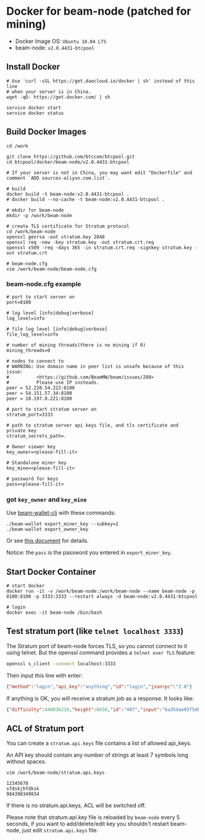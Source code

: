 Docker for beam-node (patched for mining)
============================

* Docker Image OS: `Ubuntu 18.04 LTS`
* beam-node: `v2.0.4431-btcpool`

## Install Docker

```
# Use 'curl -sSL https://get.daocloud.io/docker | sh' instead of this line
# when your server is in China.
wget -qO- https://get.docker.com/ | sh

service docker start
service docker status
```

## Build Docker Images

```
cd /work

git clone https://github.com/btccom/btcpool.git
cd btcpool/docker/beam-node/v2.0.4431-btcpool

# If your server is not in China, you may want edit "Dockerfile" and comment `ADD sources-aliyun.com.list`.

# build
docker build -t beam-node:v2.0.4431-btcpool .
# docker build --no-cache -t beam-node:v2.0.4431-btcpool .

# mkdir for beam-node
mkdir -p /work/beam-node

# create TLS certificate for Stratum protocol
cd /work/beam-node
openssl genrsa -out stratum.key 2048
openssl req -new -key stratum.key -out stratum.crt.req
openssl x509 -req -days 365 -in stratum.crt.req -signkey stratum.key -out stratum.crt

# beam-node.cfg
vim /work/beam-node/beam-node.cfg
```

### beam-node.cfg example

```
# port to start server on
port=8100

# log level [info|debug|verbose]
log_level=info

# file log level [info|debug|verbose]
file_log_level=info

# number of mining threads(there is no mining if 0)
mining_threads=0

# nodes to connect to
# WARNING: Use domain name in peer list is unsafe because of this issue:
#          <https://github.com/BeamMW/beam/issues/288>
#          Please use IP insteads.
peer = 52.220.54.222:8100
peer = 54.151.57.34:8100
peer = 18.197.8.221:8100

# port to start stratum server on
stratum_port=3333

# path to stratum server api keys file, and tls certificate and private key
stratum_secrets_path=.

# Owner viewer key
key_owner=<please-fill-it>

# Standalone miner key
key_mine=<please-fill-it>

# password for keys
pass=<please-fill-it>
```
### got `key_owner` and `key_mine`
Use [beam-wallet-cli](https://github.com/BeamMW/beam/releases) with these commands:
```
./beam-wallet export_miner_key --subkey=1
./beam-wallet export_owner_key
```

Or see [this document](https://beam-docs.readthedocs.io/en/latest/rtd_pages/user_mining_beam.html#mining-using-external-miner) for details.

Notice: the `pass` is the password you entered in `export_miner_key`.

## Start Docker Container

```
# start docker
docker run -it -v /work/beam-node:/work/beam-node --name beam-node -p 8100:8100 -p 3333:3333 --restart always -d beam-node:v2.0.4431-btcpool

# login
docker exec -it beam-node /bin/bash
```

## Test stratum port (like `telnet localhost 3333`)

The Stratum port of beam-node forces TLS, so you cannot connect to it using telnet. But the openssl command provides a `telnet over TLS` feature:
```bash
openssl s_client -connect localhost:3333
```

Then input this line with enter:
```json
{"method":"login","api_key":"anything","id":"login","jsonrpc":"2.0"}
```

If anything is OK, you will receive a stratum job as a response. It looks like:
```json
{"difficulty":440836216,"height":6656,"id":"487","input":"6a35dae05f5d6b16e419e31ede77c94bf1cec7a6a822636cea10f9c8897914d5","jsonrpc":"2.0","method":"job"}
```

## ACL of Stratum port

You can create a `stratum.api.keys` file contains a list of allowed api_keys.

An API key should contain any number of strings at least 7 symbols long without spaces.
```
vim /work/beam-node/stratum.api.keys
```
```
12345678
sfdskjhfdksk
984398349834
```

If there is no stratum.api.keys, ACL will be switched off.

Please note that stratum.api.key file is reloaded by `beam-node` every 5 seconds, if you want to add/delete/edit key you shouldn't restart beam-node, just edit `stratum.api.keys` file.
